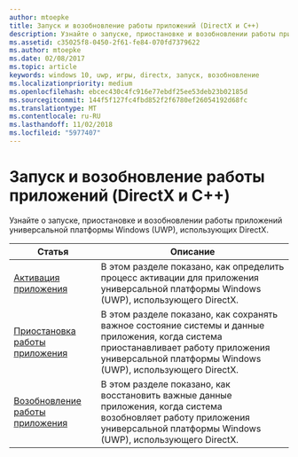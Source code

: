```yaml
---
author: mtoepke
title: Запуск и возобновление работы приложений (DirectX и C++)
description: Узнайте о запуске, приостановке и возобновлении работы приложений универсальной платформы Windows (UWP), использующих DirectX.
ms.assetid: c35025f8-0450-2f61-fe84-070fd7379622
ms.author: mtoepke
ms.date: 02/08/2017
ms.topic: article
keywords: windows 10, uwp, игры, directx, запуск, возобновление
ms.localizationpriority: medium
ms.openlocfilehash: ebcec430c4fc916e77ebdf25ee53deb23b02185d
ms.sourcegitcommit: 144f5f127fc4fbd852f2f6780ef26054192d68fc
ms.translationtype: MT
ms.contentlocale: ru-RU
ms.lasthandoff: 11/02/2018
ms.locfileid: "5977407"
---
```

# <a name="launching-and-resuming-apps-directx-and-c"></a>Запуск и возобновление работы приложений (DirectX и C++)



Узнайте о запуске, приостановке и возобновлении работы приложений универсальной платформы Windows (UWP), использующих DirectX.

| Статья | Описание |
|---------------------------------------------------------------------|-----------------------------------------------------------------------------------------------------------------|
| [Активация приложения](how-to-activate-an-app-directx-and-cpp.md) | В этом разделе показано, как определить процесс активации для приложения универсальной платформы Windows (UWP), использующего DirectX. |
| [Приостановка работы приложения](how-to-suspend-an-app-directx-and-cpp.md) | В этом разделе показано, как сохранять важное состояние системы и данные приложения, когда система приостанавливает работу приложения универсальной платформы Windows (UWP), использующего DirectX. |
| [Возобновление работы приложения](how-to-resume-an-app-directx-and-cpp.md) | В этом разделе показано, как восстановить важные данные приложения, когда система возобновляет работу приложения универсальной платформы Windows (UWP), использующего DirectX. |
 

 

 




